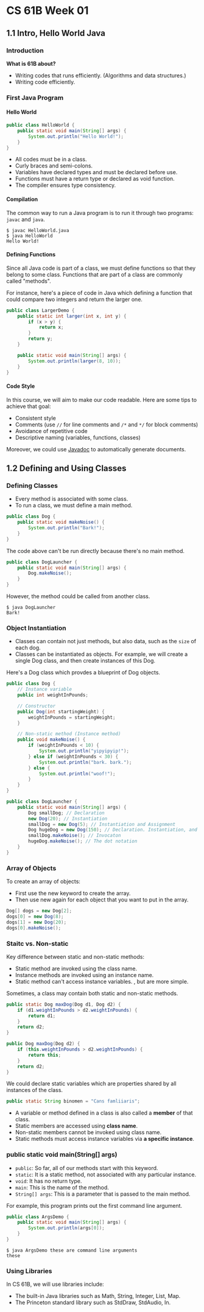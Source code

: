 # CS 61B Week 01

## 1.1 Intro, Hello World Java

### Introduction

**What is 61B about?**

* Writing codes that runs efficiently. (Algorithms and data structures.)
* Writing code efficiently. 

### First Java Program

#### Hello World

```java
public class HelloWorld {
    public static void main(String[] args) {
        System.out.println("Hello World!");
    }
}
```

* All codes must be in a class.
* Curly braces and semi-colons.
* Variables have declared types and must be declared before use.
* Functions must have a return type or declared as void function.
* The compiler ensures type consistency.

#### Compilation

The common way to run a Java program is to run it through two programs: `javac` and `java`.

```
$ javac HelloWorld.java
$ java HelloWorld
Hello World!
```

#### Defining Functions

Since all Java code is part of a class, we must define functions so that they belong to some class. 
Functions that are part of a class are commonly called "methods". 

For instance, here's a piece of code in Java which defining a function that could compare two integers and return the larger one.

```java
public class LargerDemo {
    public static int larger(int x, int y) {
        if (x > y) {
            return x;
        }
        return y;
    }

    public static void main(String[] args) {
        System.out.println(larger(8, 10));
    }
}
```

#### Code Style

In this course, we will aim to make our code readable. Here are some tips to achieve that goal:
* Consistent style
* Comments (use `//` for line comments and  `/*` and `*/` for block comments)
* Avoidance of repetitive code
* Descriptive naming (variables, functions, classes)

Moreover, we could use [Javadoc](https://en.wikipedia.org/wiki/Javadoc) to automatically generate documents.

## 1.2 Defining and Using Classes

### Defining Classes

* Every method is associated with some class.
* To run a class, we must define a main method.

```java
public class Dog {
    public static void makeNoise() {
        System.out.println("Bark!");
    }
}
```

The code above can't be run directly because there's no main method.

```java
public class DogLauncher {
    public static void main(String[] args) {
        Dog.makeNoise();
    }
}
```

However, the method could be called from another class. 

```
$ java DogLauncher
Bark!
```

### Object Instantiation

* Classes can contain not just methods, but also data, such as the `size` of each dog.
* Classes can be instantiated as objects. For example, we will create a single Dog class, and then create instances of this Dog.

Here's a Dog class which provdes a blueprint of Dog objects.

```java
public class Dog {
    // Instance variable
    public int weightInPounds; 

    // Constructor
    public Dog(int startingWeight) { 
        weightInPounds = startingWeight;
    }

    // Non-static method (Instance method)
    public void makeNoise() {
        if (weightInPounds < 10) {
            System.out.println("yipyipyip!");
        } else if (weightInPounds < 30) {
            System.out.println("bark. bark.");
        } else {
            System.out.println("woof!");
        }
    }
}
```

```java 
public class DogLauncher {
    public static void main(String[] args) {
        Dog smallDog; // Declaration
        new Dog(20); // Instantiation
        smallDog = new Dog(5); // Instantiation and Assignment
        Dog hugeDog = new Dog(150); // Declaration. Instantiation, and Assignment
        smallDog.makeNoise(); // Invocaton
        hugeDog.makeNoise(); // The dot notation 
    }
}
```

### Array of Objects

To create an array of objects:
* First use the new keyword to create the array.
* Then use new again for each object that you want to put in the array.

```java
Dog[] dogs = new Dog[2];
dogs[0] = new Dog(8);
dogs[1] = new Dog(20);
dogs[0].makeNoise();
```

### Staitc vs. Non-static

Key difference between static and non-static methods:
* Static method are invoked using the class name.
* Instance methods are invoked using an instance name.
* Static method can't access instance variables.
, but are more simple.

Sometimes, a class may contain both static and non-static methods.

```java
public static Dog maxDog(Dog d1, Dog d2) {
	if (d1.weightInPounds > d2.weightInPounds) {
   		return d1;
	}
	return d2;
}

public Dog maxDog(Dog d2) {
    if (this.weightInPounds > d2.weightInPounds) {
        return this;
    }
    return d2;
}
```

We could declare static variables which are properties shared by all instances of the class.

```java 
public static String binomen = "Cans famliiaris";
```

* A variable or method defined in a class is also called a **member** of that class. 
* Static members are accessed using **class name**.
* Non-static members cannot be invoked using class name.
* Static methods must access instance variables via **a specific instance**.

### public static void main(String[] args)

* `public`: So far, all of our methods start with this keyword.
* `static`: It is a static method, not associated with any particular instance.
* `void`: It has no return type.
* `main`: This is the name of the method.
* `String[] args`: This is a parameter that is passed to the main method.

For example, this program prints out the first command line argument.

```java
public class ArgsDemo {
    public static void main(String[] args) {
        System.out.println(args[0]);
    }
}
```

```
$ java ArgsDemo these are command line arguments
these
```

### Using Libraries

In CS 61B, we will use libraries include:
* The built-in Java libraries such as Math, String, Integer, List, Map.
* The Princeton standard library such as StdDraw, StdAudio, In.